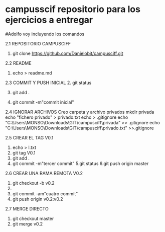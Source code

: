 # campusscif repositorio para los ejercicios a entregar

#Adolfo voy incluyendo los comandos

2.1 REPOSITORIO CAMPUSCIFF

1. git clone https://github.com/Danielobit/campusciff.git

2.2 README
1. echo > readme.md

2.3 COMMIT Y PUSH INICIAL
2. git status

3. git add .

4. git commit -m"commit inicial"

2.4 IGNORAR ARCHIVOS
Creo carpeta y archivo privados
   mkdir privada
   echo "fichero privado" > privado.txt
   echo > .gitignore
   echo "C:\Users\MONSO\Downloads\GIT\campusciff\privada\" >> .gitignore
   echo "C:\Users\MONSO\Downloads\GIT\campusciff\privado.txt" >>.gitignore

2.5 CREAR EL TAG V0.1
1. echo > l.txt
2. git tag V0.1 
3. git add .
4. git commit -m"tercer commit"
5.git status
6.git push origin master

2.6 CREAR UNA RAMA REMOTA V0.2
1. git checkout -b v0.2
2. 
2. git commit -am"cuatro commit"
3. git push origin v0.2:v0.2

2.7 MERGE DIRECTO
1. git checkout master
2. git merge v0.2



